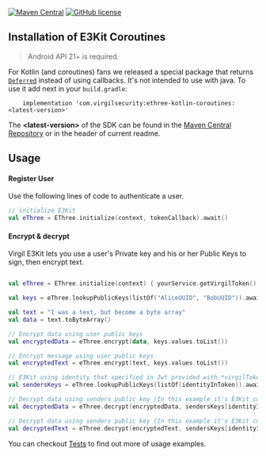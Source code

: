 [![Maven Central](https://maven-badges.herokuapp.com/maven-central/com.virgilsecurity/ethree-kotlin-coroutines/badge.svg)](https://maven-badges.herokuapp.com/maven-central/com.virgilsecurity/ethree-kotlin-coroutines)
[![GitHub license](https://img.shields.io/badge/license-BSD%203--Clause-blue.svg)](https://github.com/VirgilSecurity/virgil/blob/master/LICENSE)

## Installation of E3Kit Coroutines

> Android API 21+ is required.

For Kotlin (and coroutines) fans we released a special package that returns [`Deferred`](https://kotlin.github.io/kotlinx.coroutines/kotlinx-coroutines-core/kotlinx.coroutines/-deferred/) instead of using callbacks.
It's not intended to use with java.
To use it add next in your `build.gradle`:

```
    implementation 'com.virgilsecurity:ethree-kotlin-coroutines:<latest-version>'
```

The **\<latest-version>** of the SDK can be found in the [Maven Central Repository](https://mvnrepository.com/artifact/com.virgilsecurity/ethree-kotlin-coroutines)  or in the header of current readme.

## Usage

#### Register User
Use the following lines of code to authenticate a user.

```kotlin
// initialize E3Kit
val eThree = EThree.initialize(context, tokenCallback).await()
```

#### Encrypt & decrypt

Virgil E3Kit lets you use a user's Private key and his or her Public Keys to sign, then encrypt text.

```kotlin

val eThree = EThree.initialize(context) { yourService.getVirgilToken() }.await()

val keys = eThree.lookupPublicKeys(listOf("AliceUUID", "BobUUID")).await()

val text = "I was a text, but become a byte array"
val data = text.toByteArray()

// Encrypt data using user public keys
val encryptedData = eThree.encrypt(data, keys.values.toList())

// Encrypt message using user public keys
val encryptedText = eThree.encrypt(text, keys.values.toList())

// E3Kit using identity that specified in Jwt provided with *virgilTokenCallback*
val sendersKeys = eThree.lookupPublicKeys(listOf(identityInToken)).await()

// Decrypt data using senders public key (In this example it's E3Kit current user)
val decryptedData = eThree.decrypt(encryptedData, sendersKeys[identityInToken])

// Decrypt data using senders public key (In this example it's E3Kit current user)
val decryptedText = eThree.decrypt(encryptedText, sendersKeys[identityInToken])
```

You can checkout [Tests](https://github.com/VirgilSecurity/virgil-e3kit-kotlin/tree/master/testscoroutines/src/androidTest/java/com/virgilsecurity/android/ethreeCoroutines/interaction) to find out more of usage examples.
